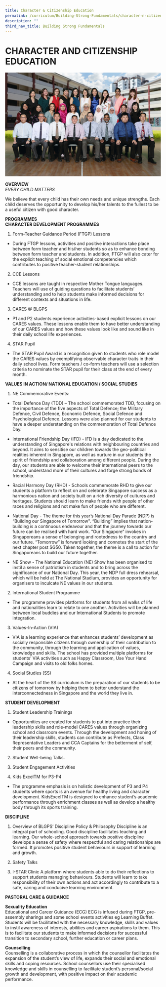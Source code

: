 ```yaml
---
title: Character & Citizenship Education
permalink: /curriculum/Building-Strong-Fundamentals/character-n-citizenship-education
description: ""
third_nav_title: Building Strong Fundamentals
---
```

# CHARACTER AND CITIZENSHIP EDUCATION

![](/images/CCE%20Formal.jpg)

**OVERVIEW**<br>
*EVERY CHILD MATTERS*

We believe that every child has their own needs and unique strengths. Each child deserves the opportunity to develop his/her talents to the fullest to be a useful citizen with good character.

**PROGRAMMES**<br>
**CHARACTER DEVELOPMENT PROGRAMMES**

1. Form-Teacher Guidance Period (FTGP) Lessons 
- During FTGP lessons, activities and positive interactions take place between form teacher and his/her students so as to enhance bonding between form teacher and students. In addition, FTGP will also cater for the explicit teaching of social emotional competencies which contributes to positive teacher-student relationships. 

2. CCE Lessons 
- CCE lessons are taught in respective Mother Tongue languages. Teachers will use of guiding questions to facilitate students’ understanding and to help students make informed decisions for different contexts and situations in life. 

3. CARES @ BLGPS 
- P1 and P2 students experience activities-based explicit lessons on our CARES values. These lessons enable them to have better understanding of our CARES values and how these values look like and sound like in their daily school life experiences. 

4. STAR Pupil 
- The STAR Pupil Award is a recognition given to students who role model the CARES values by exemplifying observable character traits in their daily school lives. Form teachers / co-form teachers will use a selection criteria to nominate the STAR pupil for their class at the end of every month.

**VALUES IN ACTION/ NATIONAL EDUCATION / SOCIAL STUDIES**

1. NE Commemorative Events: 
 - Total Defence Day (TDD) – The school commemorated TDD, focusing on the importance of the five aspects of Total Defence; the Military Defence, Civil Defence, Economic Defence, Social Defence and Psychological Defence. Lessons were also planned for our students to have a deeper understanding on the commemoration of Total Defence Day. 

- International Friendship Day (IFD) - IFD is a day dedicated to the understanding of Singapore's relations with neighbouring countries and beyond. It aims to sensitise our children towards the geo-political realities inherent in Singapore, as well as nurture in our students the spirit of friendship and collaboration among different people. During the day, our students are able to welcome their international peers to the school, understand more of their cultures and forge strong bonds of friendship. 

- Racial Harmony Day (RHD) - Schools commemorate RHD to give our students a platform to reflect on and celebrate Singapore success as a harmonious nation and society built on a rich diversity of cultures and heritages. Students should learn to make friends with people of other races and religions and not make fun of people who are different. 

- National Day - The theme for this year’s National Day Parade (NDP) is “Building our Singapore of Tomorrow". “Building” implies that nation-building is a continuous endeavour and that the journey towards our future can be realised with hard work. “Our Singapore” invokes in Singaporeans a sense of belonging and rootedness to the country and our future. “Tomorrow” is forward looking and connotes the start of the next chapter post SG50. Taken together, the theme is a call to action for Singaporeans to build our future together. 

- NE Show - The National Education (NE) Show has been organised to instil a sense of patriotism in students and to bring across the significance of our National Day. This year, the NDP full dress rehearsal, which will be held at The National Stadium, provides an opportunity for organisers to inculcate NE values in our students. 

2. International Student Programme 
- The programme provides platforms for students from all walks of life and nationalities learn to relate to one another. Activities will be planned between local buddies and our International Students to promote integration. 

3. Values-In-Action (VIA) 
- VIA is a learning experience that enhances students’ development as socially responsible citizens through ownership of their contribution to the community, through the learning and application of values, knowledge and skills. The school has provided multiple platforms for students’ VIA activities such as Happy Classroom, Use Your Hand Campaign and visits to old folks homes. 
 
4. Social Studies (SS) 
- At the heart of the SS curriculum is the preparation of our students to be citizens of tomorrow by helping them to better understand the interconnectedness in Singapore and the world they live in.

**STUDENT DEVELOPMENT** 

1. Student Leadership Trainings 
- Opportunities are created for students to put into practice their leadership skills and role-model CARES values through organizing school and classroom events. Through the development and honing of their leadership skills, students can contribute as Prefects, Class Representative Leaders and CCA Captains for the betterment of self, their peers and the community. 

2. Student Well-being Talks. 

3. Student Engagement Activities 
 
4. Kids ExcelTM for P3-P4 
- The programme emphasis is on holistic development of P3 and P4 students where sports is an avenue for healthy living and character development. KidsExcelTM is designed to enhance student’s academic performance through enrichment classes as well as develop a healthy body through its sports training.


**DISCIPLINE**

1. Overview of BLGPS’ Discipline Policy & Philosophy Discipline is an integral part of schooling. Good discipline facilitates teaching and learning. Our whole-school approach towards positive discipline develops a sense of safety where respectful and caring relationships are formed. It promotes positive student behaviours in support of learning and growth. 

2. Safety Talks 

3. I-STAR Clinic 
A platform where students able to do their reflections to support students managing behaviours. Students will learn to take responsibility of their own actions and act accordingly to contribute to a safe, caring and conducive learning environment.

**PASTORAL CARE & GUIDANCE** 

**Sexuality Education** <br>
Educational and Career Guidance (ECG) ECG is infused during FTGP, pre-assembly sharings and some school events activities eg Learning Buffet. Students will be facilitated with the necessary knowledge, skills and values to instil awareness of interests, abilities and career aspirations to them. This is to facilitate our students to make informed decisions for successful transition to secondary school, further education or career plans. 

**Counselling** <br>
Counselling is a collaborative process in which the counsellor facilitates the expansion of the student’s view of life, expands their social and emotional skills and coping resources. School counsellors use their specialised knowledge and skills in counselling to facilitate student’s personal/social growth and development, with positive impact on their academic performance. 